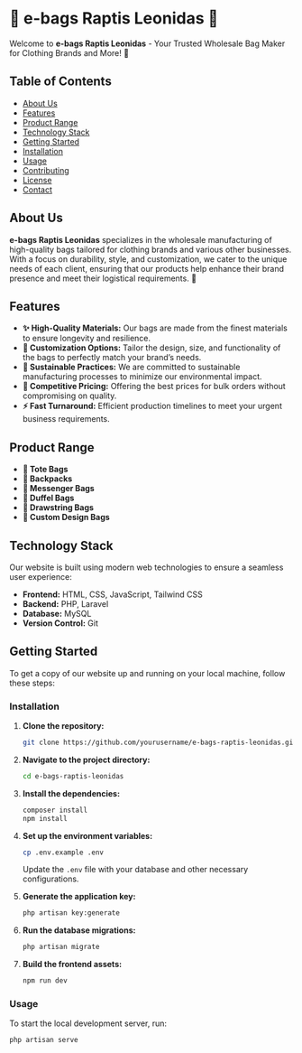 # 🎒 e-bags Raptis Leonidas 🎒

Welcome to **e-bags Raptis Leonidas** - Your Trusted Wholesale Bag Maker for Clothing Brands and More! 🚀

## Table of Contents
- [About Us](#about-us)
- [Features](#features)
- [Product Range](#product-range)
- [Technology Stack](#technology-stack)
- [Getting Started](#getting-started)
- [Installation](#installation)
- [Usage](#usage)
- [Contributing](#contributing)
- [License](#license)
- [Contact](#contact)

## About Us

**e-bags Raptis Leonidas** specializes in the wholesale manufacturing of high-quality bags tailored for clothing brands and various other businesses. With a focus on durability, style, and customization, we cater to the unique needs of each client, ensuring that our products help enhance their brand presence and meet their logistical requirements. 🎉

## Features

- **✨ High-Quality Materials:** Our bags are made from the finest materials to ensure longevity and resilience.
- **🎨 Customization Options:** Tailor the design, size, and functionality of the bags to perfectly match your brand’s needs.
- **🌱 Sustainable Practices:** We are committed to sustainable manufacturing processes to minimize our environmental impact.
- **💸 Competitive Pricing:** Offering the best prices for bulk orders without compromising on quality.
- **⚡ Fast Turnaround:** Efficient production timelines to meet your urgent business requirements.

## Product Range

- **👜 Tote Bags**
- **🎒 Backpacks**
- **📨 Messenger Bags**
- **🧳 Duffel Bags**
- **🎽 Drawstring Bags**
- **🎨 Custom Design Bags**

## Technology Stack

Our website is built using modern web technologies to ensure a seamless user experience:

- **Frontend:** HTML, CSS, JavaScript, Tailwind CSS
- **Backend:** PHP, Laravel
- **Database:** MySQL
- **Version Control:** Git

## Getting Started

To get a copy of our website up and running on your local machine, follow these steps:

### Installation

1. **Clone the repository:**
    ```sh
    git clone https://github.com/yourusername/e-bags-raptis-leonidas.git
    ```
2. **Navigate to the project directory:**
    ```sh
    cd e-bags-raptis-leonidas
    ```
3. **Install the dependencies:**
    ```sh
    composer install
    npm install
    ```

4. **Set up the environment variables:**
    ```sh
    cp .env.example .env
    ```
    Update the `.env` file with your database and other necessary configurations.

5. **Generate the application key:**
    ```sh
    php artisan key:generate
    ```

6. **Run the database migrations:**
    ```sh
    php artisan migrate
    ```

7. **Build the frontend assets:**
    ```sh
    npm run dev
    ```

### Usage

To start the local development server, run:

```sh
php artisan serve
